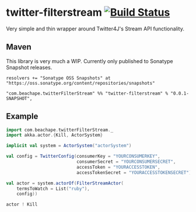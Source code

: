 twitter-filterstream [![Build Status](https://travis-ci.org/lloydmeta/twitter-filterstream.png?branch=master)](https://travis-ci.org/lloydmeta/twitter-filterstream)
==================

Very simple and thin wrapper around Twitter4J's Stream API functionality.

Maven
-----

This library is very much a WIP. Currently only published to Sonatype Snapshot releases.

```
resolvers += "Sonatype OSS Snapshots" at "https://oss.sonatype.org/content/repositories/snapshots"

"com.beachape.twitterFilterStream" %% "twitter-filterstream" % "0.0.1-SNAPSHOT",
```

Example
-------

```scala
import com.beachape.twitterFilterStream._
import akka.actor.{Kill, ActorSystem}

implicit val system = ActorSystem("actorSystem")

val config = TwitterConfig(consumerKey = "YOURCONSUMERKEY",
                           consumerSecret = "YOURCONSUMERSECRET",
                           accessToken = "YOURACCESSTOKEN",
                           accessTokenSecret = "YOURACCESSTOKENSECRET")

val actor = system.actorOf(FilterStreamActor(
    termsToWatch = List("ruby"),
    config))

actor ! Kill
```